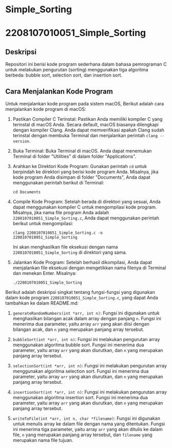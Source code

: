 # Simple_Sorting

# 2208107010051_Simple_Sorting

## Deskripsi
Repositori ini berisi kode program sederhana dalam bahasa pemrograman C untuk melakukan pengurutan (sorting) menggunakan tiga algoritma berbeda: bubble sort, selection sort, dan insertion sort.

## Cara Menjalankan Kode Program
Untuk menjalankan kode program pada sistem macOS, Berikut adalah cara menjalankan kode program di macOS:

1. Pastikan Compiler C Terinstal: Pastikan Anda memiliki kompiler C yang terinstal di macOS Anda. Secara default, macOS biasanya dilengkapi dengan kompiler Clang. Anda dapat memverifikasi apakah Clang sudah terinstal dengan membuka Terminal dan menjalankan perintah `clang --version`.

2. Buka Terminal: Buka Terminal di macOS. Anda dapat menemukan Terminal di folder "Utilities" di dalam folder "Applications".

3. Arahkan ke Direktori Kode Program: Gunakan perintah `cd` untuk berpindah ke direktori yang berisi kode program Anda. Misalnya, jika kode program Anda disimpan di folder "Documents", Anda dapat menggunakan perintah berikut di Terminal:
   ```
   cd Documents
   ```

4. Compile Kode Program: Setelah berada di direktori yang sesuai, Anda dapat menggunakan kompiler C untuk mengompilasi kode program. Misalnya, jika nama file program Anda adalah `2208107010051_Simple_Sorting.c`, Anda dapat menggunakan perintah berikut untuk mengompilasi:
   ```
   clang 2208107010051_Simple_Sorting.c -o 2208107010051_Simple_Sorting
   ```
   Ini akan menghasilkan file eksekusi dengan nama `2208107010051_Simple_Sorting` di direktori yang sama.

5. Jalankan Kode Program: Setelah berhasil dikompilasi, Anda dapat menjalankan file eksekusi dengan mengetikkan nama filenya di Terminal dan menekan Enter. Misalnya:
   ```
   ./2208107010051_Simple_Sorting
   ```


Berikut adalah deskripsi singkat tentang fungsi-fungsi yang digunakan dalam kode program `2208107010051_Simple_Sorting.c`, yang dapat Anda tambahkan ke dalam README.md:

1. `generateRandomNumbers(int *arr, int n)`: Fungsi ini digunakan untuk menghasilkan bilangan acak dalam array dengan panjang `n`. Fungsi ini menerima dua parameter, yaitu array `arr` yang akan diisi dengan bilangan acak, dan `n` yang merupakan panjang array tersebut.

2. `bubbleSort(int *arr, int n)`: Fungsi ini melakukan pengurutan array menggunakan algoritma bubble sort. Fungsi ini menerima dua parameter, yaitu array `arr` yang akan diurutkan, dan `n` yang merupakan panjang array tersebut.

3. `selectionSort(int *arr, int n)`: Fungsi ini melakukan pengurutan array menggunakan algoritma selection sort. Fungsi ini menerima dua parameter, yaitu array `arr` yang akan diurutkan, dan `n` yang merupakan panjang array tersebut.

4. `insertionSort(int *arr, int n)`: Fungsi ini melakukan pengurutan array menggunakan algoritma insertion sort. Fungsi ini menerima dua parameter, yaitu array `arr` yang akan diurutkan, dan `n` yang merupakan panjang array tersebut.

5. `writeToFile(int *arr, int n, char *filename)`: Fungsi ini digunakan untuk menulis array ke dalam file dengan nama yang ditentukan. Fungsi ini menerima tiga parameter, yaitu array `arr` yang akan ditulis ke dalam file, `n` yang merupakan panjang array tersebut, dan `filename` yang merupakan nama file tujuan.
